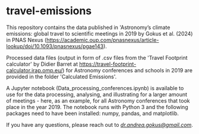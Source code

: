 # travel-emissions
This repository contains the data published in 'Astronomy’s climate 
emissions: global travel to scientific meetings in 2019 by
Gokus et al. (2024) in PNAS Nexus (https://academic.oup.com/pnasnexus/article-lookup/doi/10.1093/pnasnexus/pgae143).

Processed data files (output in form of .csv files from the 
'Travel Footprint calculator' by Didier Barret at https://travel-footprint-calculator.irap.omp.eu/)
for Astronomy conferences and schools in 2019 are provided in
the folder 'Calculated Emissions'.

A Jupyter notebook (Data\_processing\_conferences.ipynb) is available
to use for the data processing, analysing, and illustrating for a larger
amount of meetings - here, as an example, for all Astronomy conferences
that took place in the year 2019.
The notebook runs with Python 3 and the following packages need to have
been installed: numpy, pandas, and matplotlib.

If you have any questions, please reach out to *dr.andrea.gokus@gmail.com*. 
